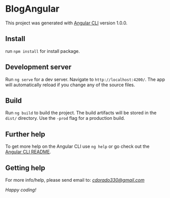 # BlogAngular

This project was generated with [Angular CLI](https://github.com/angular/angular-cli) version 1.0.0.

## Install

run `npm install` for install package.

## Development server

Run `ng serve` for a dev server. Navigate to `http://localhost:4200/`. The app will automatically reload if you change any of the source files.

## Build

Run `ng build` to build the project. The build artifacts will be stored in the `dist/` directory. Use the `-prod` flag for a production build.

## Further help

To get more help on the Angular CLI use `ng help` or go check out the [Angular CLI README](https://github.com/angular/angular-cli/blob/master/README.md).

## Getting help

For more info/help, please send email to: *cdorado330@gmail.com*

*Happy coding!*
